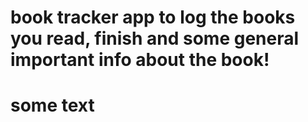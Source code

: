 # book tracker app to log the books you read, finish and some general important info about the book!

# some text
